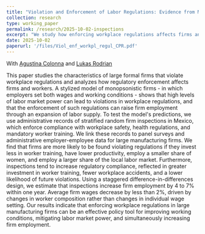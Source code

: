 ```yaml
---
title: "Violation and Enforcement of Labor Regulations: Evidence from Mexican Firm Inspections"
collection: research
type: working_paper
permalink: /research/2025-10-02-inspections
excerpt: "We study how enforcing workplace regulations affects firms and workers in Mexico’s manufacturing sector. Firms with greater market power and lower training investment are more likely to violate regulations; however, inspections improve compliance, reduce accidents, and lower the frequency of repeat violations. A staggered difference-in-differences design shows inspections raise employment by 4–7%, highlighting enforcement as an effective tool to improve working conditions and labor market outcomes."
date: 2025-10-02
paperurl: '/files/Viol_enf_workpl_regul_CPR.pdf'
---
```

With [Agustina Colonna](https://www.agustinacolonna.com/) and [Lukas Rodrian](https://lukasrodrian.github.io/)

This paper studies the characteristics of large formal firms that violate workplace regulations and analyzes how regulatory enforcement affects firms and workers. A stylized model of monopsonistic firms - in which employers set both wages and working conditions - shows that high levels of labor market power can lead to violations in workplace regulations, and that the enforcement of such regulations can raise firm employment through an expansion of labor supply. To test the model's predictions, we use administrative records of stratified random firm inspections in Mexico, which enforce compliance with workplace safety, health regulations, and mandatory worker training. We link these records to panel surveys and administrative employer-employee data for large manufacturing firms. We find that firms are more likely to be found violating regulations if they invest less in worker training, have lower productivity, employ a smaller share of women, and employ a larger share of the local labor market. Furthermore, inspections tend to increase regulatory compliance, reflected in greater investment in worker training, fewer workplace accidents, and a lower likelihood of future violations. Using a staggered difference-in-differences design, we estimate that inspections increase firm employment by 4 to 7% within one year. Average firm wages decrease by less than 2%, driven by changes in worker composition rather than changes in individual wage setting. Our results indicate that enforcing workplace regulations in large manufacturing firms can be an effective policy tool for improving working conditions, mitigating labor market power, and simultaneously increasing firm employment.

